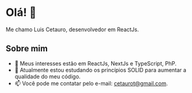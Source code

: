 # Olá! 👋

Me chamo Luis Cetauro, desenvolvedor em ReactJs.

## Sobre mim

- 👀 Meus interesses estão em ReactJs, NextJs e TypeScript, PhP.
- 🌱 Atualmente estou estudando os princípios SOLID para aumentar a qualidade do meu código.
- 📫 Você pode me contatar pelo e-mail: cetaurot@gmail.com.
